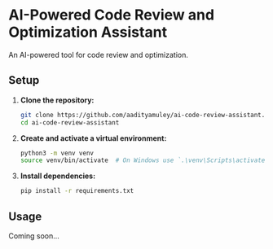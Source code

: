 # AI-Powered Code Review and Optimization Assistant

An AI-powered tool for code review and optimization.

## Setup

1. **Clone the repository:**
    ```bash
    git clone https://github.com/aadityamuley/ai-code-review-assistant.git
    cd ai-code-review-assistant
    ```

2. **Create and activate a virtual environment:**
    ```bash
    python3 -m venv venv
    source venv/bin/activate  # On Windows use `.\venv\Scripts\activate`
    ```

3. **Install dependencies:**
    ```bash
    pip install -r requirements.txt
    ```

## Usage

Coming soon...
